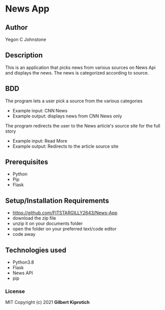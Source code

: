 # News App
## Author
Yegon C Johnstone
## Description
This is an application that picks news from various sources on News Api and displays the news. The news is categorized according to source.
## BDD
The program lets a user pick a source from the various categories
* Example input: CNN News
* Example output: displays news from CNN News only

The program redirects the user to the News article's source site for the full story
* Example input: Read More
* Example output: Redirects to the article source site

## Prerequisites
* Python
* Pip
* Flask

## Setup/Installation Requirements
* https://github.com/FITSTARGILLY2643/News-App
* download the zip file
* unzip it on your documents folder
* open the folder on your preferred text/code editor
* code away

## Technologies used
* Python3.8
* Flask
* News API
* pip

### License
MIT
Copyright (c) 2021 **Gilbert Kiprotich**

